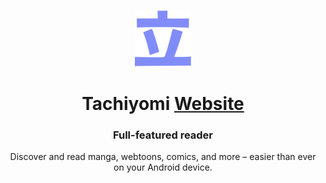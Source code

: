 <p align="center">
	<br>
	<a href="https://tachiyomi.org">
		<img src="./.github/assets/logo.png" width="90"/>
	</a>
</p>

<h1 align="center">Tachiyomi <a href="#">Website</a></h1>
<h3 align="center">Full-featured reader</h3>
<p align="center">Discover and read manga, webtoons, comics, and more – easier than ever on your Android device.</p>




